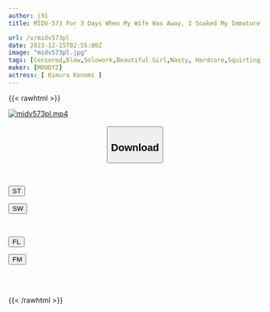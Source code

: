 ```yaml
---
author: j91
title: MIDV-573 For 3 Days When My Wife Was Away, I Soaked My Immature And Fresh Mini Stepchild In Sex And Had Squirting Orgasm Yoshinomi Kimura

url: /v/midv573pl
date: 2023-12-15T02:55:00Z
image: "midv573pl.jpg"
tags: [Censored,Blow,Solowork,Beautiful Girl,Nasty, Hardcore,Squirting,Slender	 ]
maker: [MOODYZ]
actress: [ Kimura Konomi ]
---
```



{{< rawhtml >}}

<div class="video" data-videoid="YwAjY4wD8dSvvYW">
    <a href="javascript:;">
        <img src="/v/midv573pl/midv573pl.jpg" width="WIDTH" height="HEIGHT" alt="midv573pl.mp4" loading="lazy">
    </a>
</div>

<script type="text/javascript" src="https://j91.asia/asset/on-demand-st.js"></script>

<br>
  <link rel="stylesheet" href="https://j91.asia/asset/bs5.css">
  
  <center>
  <button class="btn btn-primary" type="button" data-bs-toggle="collapse" data-bs-target=".multi-collapse" aria-expanded="false" aria-controls="multiCollapseExample1 multiCollapseExample2"><h2>Download</h2></button></center>
</p>
<div class="row">
  <div class="col">
    <div class="collapse multi-collapse" id="multiCollapseExample1">
      <div class="card card-body">
	      	      <br>
<div class="buttons">  
<p><a href="https://streamtape.to/v/YwAjY4wD8dSvvYW" target="_blank"><button class="btn-hover color-3"><i class="fa fa-download"></i> ST</button></a></p>
<p><a href="https://flaswish.com/8p0yxb15qcwa" target="_blank"><button class="btn-hover color-2"><i class="fa fa-download"></i> SW</button></a></p></div>
    </div>
  </div>
</div>
  <div class="col">
    <div class="collapse multi-collapse" id="multiCollapseExample2">
      <div class="card card-body">
	      <br>
<div class="buttons">
<p><a href="javascript:;" target="_blank"><button class="btn-hover color-9"><i class="fa fa-download"></i> FL</button></a></p>
<p><a href="javascript:;" target="_blank"><button class="btn-hover color-8"><i class="fa fa-download"></i> FM</button></a></p></div>
<br><br>
      </div>
    </div>
  </div>
</div>

{{< /rawhtml >}}